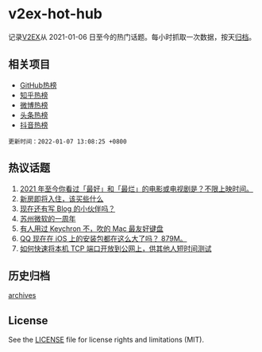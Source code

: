 # v2ex-hot-hub

 记录[V2EX](https://www.v2ex.com/)从 2021-01-06 日至今的热门话题。每小时抓取一次数据，按天[归档](archives)。
 
 ## 相关项目

- [GitHub热榜](https://github.com/lonnyzhang423/github-hot-hub)
- [知乎热榜](https://github.com/lonnyzhang423/zhihu-hot-hub)
- [微博热榜](https://github.com/lonnyzhang423/weibo-hot-hub)
- [头条热榜](https://github.com/lonnyzhang423/toutiao-hot-hub)
- [抖音热榜](https://github.com/lonnyzhang423/douyin-hot-hub)


 `更新时间：2022-01-07 13:08:25 +0800`

## 热议话题

1. [2021 年至今你看过「最好」和「最烂」的电影或电视剧是？不限上映时间。](https://www.v2ex.com/t/826710)
1. [新房即将入住，该买些什么](https://www.v2ex.com/t/826574)
1. [现在还有写 Blog 的小伙伴吗？](https://www.v2ex.com/t/826665)
1. [苏州微软的一周年](https://www.v2ex.com/t/826573)
1. [有人用过 Keychron 不，吹的 Mac 最友好键盘](https://www.v2ex.com/t/826707)
1. [QQ 现在在 iOS 上的安装包都在这么大了吗？ 879M。](https://www.v2ex.com/t/826683)
1. [如何快速将本机 TCP 端口开放到公网上，供其他人短时间测试](https://www.v2ex.com/t/826587)

## 历史归档

[archives](archives)

## License

See the [LICENSE](LICENSE) file for license rights and limitations (MIT).

